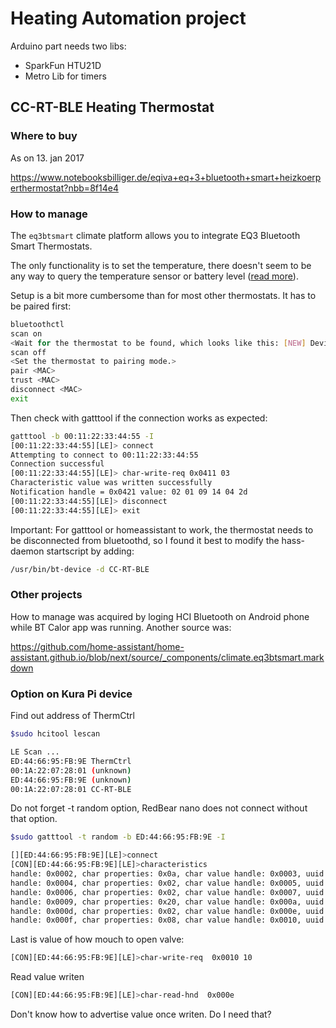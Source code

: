 # Heating Automation project #

Arduino part needs two libs:
- SparkFun HTU21D
- Metro Lib for timers

## CC-RT-BLE Heating Thermostat ##

### Where to buy ###

As on 13. jan 2017

https://www.notebooksbilliger.de/eqiva+eq+3+bluetooth+smart+heizkoerperthermostat?nbb=8f14e4

### How to manage ###

The `eq3btsmart` climate platform allows you to integrate EQ3 Bluetooth Smart Thermostats.

The only functionality is to set the temperature, there doesn't seem to be any way to query the temperature sensor or battery level ([read more](https://forum.fhem.de/index.php/topic,39308.15.html)).

Setup is a bit more cumbersome than for most other thermostats. It has to be paired first:

```bash
bluetoothctl
scan on
<Wait for the thermostat to be found, which looks like this: [NEW] Device 00:11:22:33:44:55 CC-RT-BLE>
scan off
<Set the thermostat to pairing mode.>
pair <MAC>
trust <MAC>
disconnect <MAC>
exit
```

Then check with gatttool if the connection works as expected:

```bash
gatttool -b 00:11:22:33:44:55 -I
[00:11:22:33:44:55][LE]> connect
Attempting to connect to 00:11:22:33:44:55
Connection successful
[00:11:22:33:44:55][LE]> char-write-req 0x0411 03
Characteristic value was written successfully
Notification handle = 0x0421 value: 02 01 09 14 04 2d
[00:11:22:33:44:55][LE]> disconnect
[00:11:22:33:44:55][LE]> exit
```

Important: For gatttool or homeassistant to work, the thermostat needs to be disconnected from bluetoothd, so I found it best to modify the hass-daemon startscript by adding:

```bash
/usr/bin/bt-device -d CC-RT-BLE
```

### Other projects ###

How to manage was acquired by loging HCI Bluetooth on Android phone while BT Calor app was running.
Another source was:

https://github.com/home-assistant/home-assistant.github.io/blob/next/source/_components/climate.eq3btsmart.markdown

### Option on Kura Pi device ###

Find out address of ThermCtrl
```bash
$sudo hcitool lescan

LE Scan ...
ED:44:66:95:FB:9E ThermCtrl
00:1A:22:07:28:01 (unknown)
ED:44:66:95:FB:9E (unknown)
00:1A:22:07:28:01 CC-RT-BLE
```

Do not forget -t random option, RedBear nano does not connect without that option.

```bash
$sudo gatttool -t random -b ED:44:66:95:FB:9E -I

[][ED:44:66:95:FB:9E][LE]>connect
[CON][ED:44:66:95:FB:9E][LE]>characteristics
handle: 0x0002, char properties: 0x0a, char value handle: 0x0003, uuid: 00002a00-0000-1000-8000-00805f9b34fb
handle: 0x0004, char properties: 0x02, char value handle: 0x0005, uuid: 00002a01-0000-1000-8000-00805f9b34fb
handle: 0x0006, char properties: 0x02, char value handle: 0x0007, uuid: 00002a04-0000-1000-8000-00805f9b34fb
handle: 0x0009, char properties: 0x20, char value handle: 0x000a, uuid: 00002a05-0000-1000-8000-00805f9b34fb
handle: 0x000d, char properties: 0x02, char value handle: 0x000e, uuid: 0000a001-0000-1000-8000-00805f9b34fb
handle: 0x000f, char properties: 0x08, char value handle: 0x0010, uuid: 0000a002-0000-1000-8000-00805f9b34fb
```

Last is value of how mouch to open valve:
```bash
[CON][ED:44:66:95:FB:9E][LE]>char-write-req  0x0010 10
```

Read value writen
```bash
[CON][ED:44:66:95:FB:9E][LE]>char-read-hnd  0x000e
```

Don't know how to advertise value once writen.
Do I need that?
